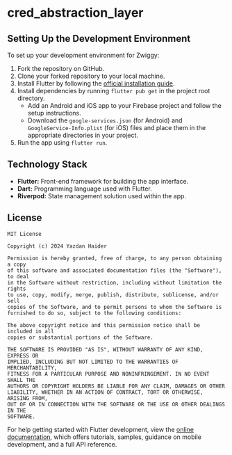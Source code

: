 # cred_abstraction_layer

## Setting Up the Development Environment

To set up your development environment for Zwiggy:

1. Fork the repository on GitHub.
2. Clone your forked repository to your local machine.
3. Install Flutter by following the [official installation guide](https://flutter.dev/docs/get-started/install).
4. Install dependencies by running `flutter pub get` in the project root directory.
    - Add an Android and iOS app to your Firebase project and follow the setup instructions.
    - Download the `google-services.json` (for Android) and `GoogleService-Info.plist` (for iOS) files and place them in the appropriate directories in your project.
5. Run the app using `flutter run`.


## Technology Stack

- **Flutter:** Front-end framework for building the app interface.
- **Dart:** Programming language used with Flutter.
- **Riverpod:** State management solution used within the app.


## License

```
MIT License

Copyright (c) 2024 Yazdan Haider

Permission is hereby granted, free of charge, to any person obtaining a copy
of this software and associated documentation files (the "Software"), to deal
in the Software without restriction, including without limitation the rights
to use, copy, modify, merge, publish, distribute, sublicense, and/or sell
copies of the Software, and to permit persons to whom the Software is
furnished to do so, subject to the following conditions:

The above copyright notice and this permission notice shall be included in all
copies or substantial portions of the Software.

THE SOFTWARE IS PROVIDED "AS IS", WITHOUT WARRANTY OF ANY KIND, EXPRESS OR
IMPLIED, INCLUDING BUT NOT LIMITED TO THE WARRANTIES OF MERCHANTABILITY,
FITNESS FOR A PARTICULAR PURPOSE AND NONINFRINGEMENT. IN NO EVENT SHALL THE
AUTHORS OR COPYRIGHT HOLDERS BE LIABLE FOR ANY CLAIM, DAMAGES OR OTHER
LIABILITY, WHETHER IN AN ACTION OF CONTRACT, TORT OR OTHERWISE, ARISING FROM,
OUT OF OR IN CONNECTION WITH THE SOFTWARE OR THE USE OR OTHER DEALINGS IN THE
SOFTWARE.
```

For help getting started with Flutter development, view the
[online documentation](https://docs.flutter.dev/), which offers tutorials,
samples, guidance on mobile development, and a full API reference.

